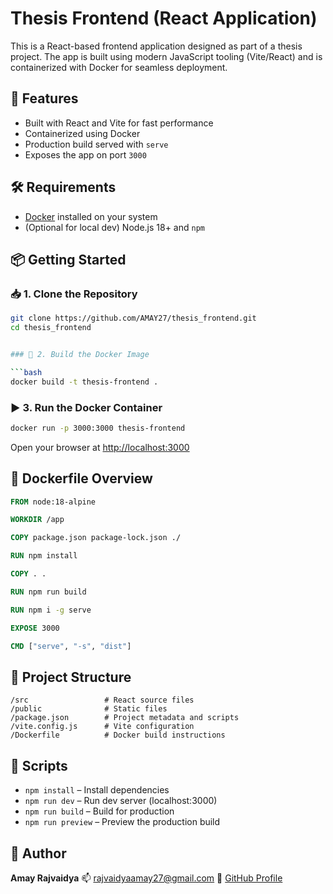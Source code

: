 # Thesis Frontend (React Application)

This is a React-based frontend application designed as part of a thesis project. The app is built using modern JavaScript tooling (Vite/React) and is containerized with Docker for seamless deployment.

## 🚀 Features

- Built with React and Vite for fast performance
- Containerized using Docker
- Production build served with `serve`
- Exposes the app on port `3000`

## 🛠️ Requirements

- [Docker](https://www.docker.com/) installed on your system
- (Optional for local dev) Node.js 18+ and `npm`

## 📦 Getting Started

### 📥 1. Clone the Repository

```bash
git clone https://github.com/AMAY27/thesis_frontend.git
cd thesis_frontend


### 🐳 2. Build the Docker Image

```bash
docker build -t thesis-frontend .
```

### ▶️ 3. Run the Docker Container

```bash
docker run -p 3000:3000 thesis-frontend
```

Open your browser at [http://localhost:3000](http://localhost:3000)

## 🐳 Dockerfile Overview

```dockerfile
FROM node:18-alpine

WORKDIR /app

COPY package.json package-lock.json ./

RUN npm install

COPY . .

RUN npm run build

RUN npm i -g serve

EXPOSE 3000

CMD ["serve", "-s", "dist"]
```

## 📁 Project Structure

```
/src                 # React source files
/public              # Static files
/package.json        # Project metadata and scripts
/vite.config.js      # Vite configuration
/Dockerfile          # Docker build instructions
```

## 🧪 Scripts

* `npm install` – Install dependencies
* `npm run dev` – Run dev server (localhost:3000)
* `npm run build` – Build for production
* `npm run preview` – Preview the production build

## 👤 Author

**Amay Rajvaidya**
📫 [rajvaidyaamay27@gmail.com](mailto:rajvaidyaamay27@gmail.com)
🔗 [GitHub Profile](https://github.com/AMAY27)

